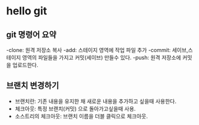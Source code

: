# hello git

## git 명령어 요약

-clone: 원격 저장소 복사
-add: 스테이지 영역에 작업 파일 추가
-commit: 세이브,스테이지 영역의 파일들을 가지고 커밋(세이브) 만들수 있다.
-push: 원격 저장소에 커밋을 업로드한다.


## 브랜치 변경하기
- 브랜치란: 기존 내용을 유지한 채 새로운 내용을 추가하고 싶을때 사용한다.
- 체크아웃: 특정 브랜치(커밋) 으로 돌아가고싶을때 사용.
- 소스트리의 체크아웃: 브랜치 이름을 더블 클릭으로 체크아웃.
